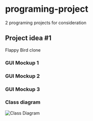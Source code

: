 # programing-project
2 programing projects for consideration
## Project idea #1
Flappy Bird clone

### GUI Mockup 1

### GUI Mockup 2

### GUI Mockup 3

### Class diagram
![Class Diagram](Flappybird.png)
